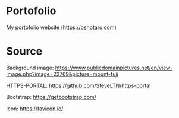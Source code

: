 # Portofolio
My portofolio website (https://bshotaro.com)

# Source
Background image: https://www.publicdomainpictures.net/en/view-image.php?image=22769&picture=mount-fuji

HTTPS-PORTAL: https://github.com/SteveLTN/https-portal

Bootstrap: https://getbootstrap.com/

Icon: https://favicon.io/
